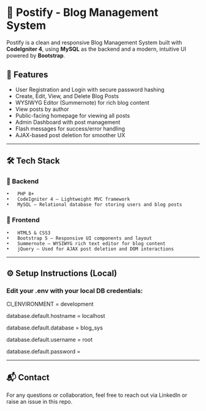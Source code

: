# 📝 Postify - Blog Management System

Postify is a clean and responsive Blog Management System built with **CodeIgniter 4**, 
using **MySQL** as the backend and a modern, intuitive UI powered by **Bootstrap**.

## 🚀 Features

- User Registration and Login with secure password hashing
- Create, Edit, View, and Delete Blog Posts
- WYSIWYG Editor (Summernote) for rich blog content
- View posts by author
- Public-facing homepage for viewing all posts
- Admin Dashboard with post management
- Flash messages for success/error handling
- AJAX-based post deletion for smoother UX

---

## 🛠️ Tech Stack

### 🔧 Backend
	•	PHP 8+
	•	CodeIgniter 4 – Lightweight MVC framework
	•	MySQL – Relational database for storing users and blog posts

### 🎨 Frontend
	•	HTML5 & CSS3
	•	Bootstrap 5 – Responsive UI components and layout
	•	Summernote – WYSIWYG rich text editor for blog content
	•	jQuery – Used for AJAX post deletion and DOM interactions

---

## ⚙️ Setup Instructions (Local)

### Edit your .env with your local DB credentials:

CI_ENVIRONMENT = development

database.default.hostname = localhost

database.default.database = blog_sys

database.default.username = root

database.default.password = 

---

## 📬 Contact

For any questions or collaboration, feel free to reach out via LinkedIn or raise an issue in this repo.

